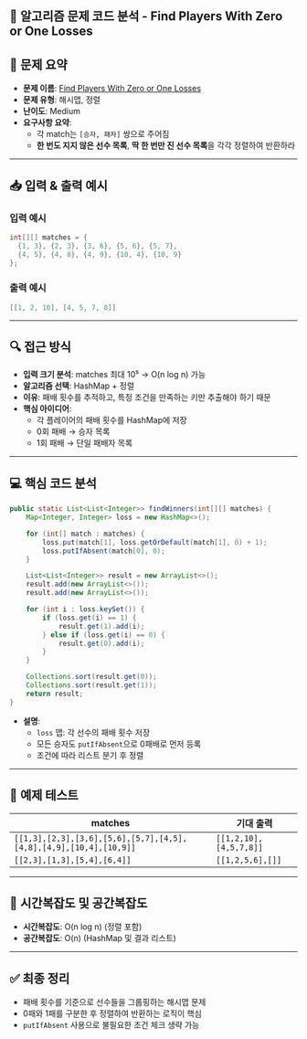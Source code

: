 ## 🧠 알고리즘 문제 코드 분석 - Find Players With Zero or One Losses

## 📌 문제 요약
- **문제 이름**: [Find Players With Zero or One Losses](https://leetcode.com/problems/find-players-with-zero-or-one-losses/description/)
- **문제 유형**: 해시맵, 정렬
- **난이도**: Medium
- **요구사항 요약**:
  - 각 match는 `[승자, 패자]` 쌍으로 주어짐
  - **한 번도 지지 않은 선수 목록**, **딱 한 번만 진 선수 목록**을 각각 정렬하여 반환하라

---

## 📥 입력 & 출력 예시

### 입력 예시
```java
int[][] matches = {
  {1, 3}, {2, 3}, {3, 6}, {5, 6}, {5, 7},
  {4, 5}, {4, 8}, {4, 9}, {10, 4}, {10, 9}
};
```

### 출력 예시
```java
[[1, 2, 10], [4, 5, 7, 8]]
```

---

## 🔍 접근 방식

- **입력 크기 분석**: matches 최대 10⁵ → O(n log n) 가능
- **알고리즘 선택**: HashMap + 정렬
- **이유**: 패배 횟수를 추적하고, 특정 조건을 만족하는 키만 추출해야 하기 때문
- **핵심 아이디어**:
  - 각 플레이어의 패배 횟수를 HashMap에 저장
  - 0회 패배 → 승자 목록
  - 1회 패배 → 단일 패배자 목록

---

## 💻 핵심 코드 분석

```java
public static List<List<Integer>> findWinners(int[][] matches) {
    Map<Integer, Integer> loss = new HashMap<>();

    for (int[] match : matches) {
        loss.put(match[1], loss.getOrDefault(match[1], 0) + 1);
        loss.putIfAbsent(match[0], 0);
    }

    List<List<Integer>> result = new ArrayList<>();
    result.add(new ArrayList<>());
    result.add(new ArrayList<>());

    for (int i : loss.keySet()) {
        if (loss.get(i) == 1) {
            result.get(1).add(i);
        } else if (loss.get(i) == 0) {
            result.get(0).add(i);
        }
    }

    Collections.sort(result.get(0));
    Collections.sort(result.get(1));
    return result;
}
```

- **설명**:
  - `loss` 맵: 각 선수의 패배 횟수 저장
  - 모든 승자도 `putIfAbsent`으로 0패배로 먼저 등록
  - 조건에 따라 리스트 분기 후 정렬

---

## 🧪 예제 테스트

| matches | 기대 출력 |
|---------|--------------|
| `[[1,3],[2,3],[3,6],[5,6],[5,7],[4,5],[4,8],[4,9],[10,4],[10,9]]` | `[[1,2,10],[4,5,7,8]]` |
| `[[2,3],[1,3],[5,4],[6,4]]` | `[[1,2,5,6],[]]` |

---

## 📝 시간복잡도 및 공간복잡도

- **시간복잡도**: O(n log n) (정렬 포함)
- **공간복잡도**: O(n) (HashMap 및 결과 리스트)

---

## ✅ 최종 정리

- 패배 횟수를 기준으로 선수들을 그룹핑하는 해시맵 문제
- 0패와 1패를 구분한 후 정렬하여 반환하는 로직이 핵심
- `putIfAbsent` 사용으로 불필요한 조건 체크 생략 가능